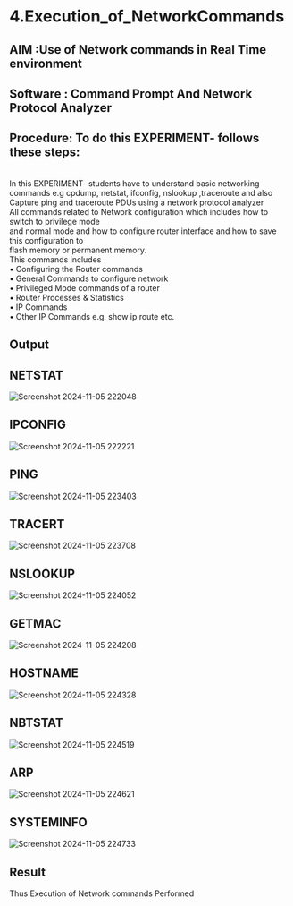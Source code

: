 # 4.Execution_of_NetworkCommands
## AIM :Use of Network commands in Real Time environment
## Software : Command Prompt And Network Protocol Analyzer
## Procedure: To do this EXPERIMENT- follows these steps:
<BR>
In this EXPERIMENT- students have to understand basic networking commands e.g cpdump, netstat, ifconfig, nslookup ,traceroute and also Capture ping and traceroute PDUs using a network protocol analyzer 
<BR>
All commands related to Network configuration which includes how to switch to privilege mode
<BR>
and normal mode and how to configure router interface and how to save this configuration to
<BR>
flash memory or permanent memory.
<BR>
This commands includes
<BR>
• Configuring the Router commands
<BR>
• General Commands to configure network
<BR>
• Privileged Mode commands of a router 
<BR>
• Router Processes & Statistics
<BR>
• IP Commands
<BR>
• Other IP Commands e.g. show ip route etc.
<BR>

## Output
## NETSTAT
![Screenshot 2024-11-05 222048](https://github.com/user-attachments/assets/06732a60-ae16-4cd2-886b-985eac7ffa74)
## IPCONFIG
![Screenshot 2024-11-05 222221](https://github.com/user-attachments/assets/5ad4c9ab-cc66-4775-b64f-7c493f6b985a)
## PING
![Screenshot 2024-11-05 223403](https://github.com/user-attachments/assets/50044996-950e-46f2-a662-d3f607b6e901)

## TRACERT
![Screenshot 2024-11-05 223708](https://github.com/user-attachments/assets/7ccc260b-ecf7-46b7-9e2d-9401dbf8575c)
## NSLOOKUP
![Screenshot 2024-11-05 224052](https://github.com/user-attachments/assets/03a9ac45-5a7d-488d-b86c-d40164aa79a3)

## GETMAC
![Screenshot 2024-11-05 224208](https://github.com/user-attachments/assets/6067ebc8-05d0-4dbe-9680-9bfc7b616584)

## HOSTNAME
![Screenshot 2024-11-05 224328](https://github.com/user-attachments/assets/ce66e4c4-648e-4a1d-8c7c-b72df8cc0881)

## NBTSTAT
![Screenshot 2024-11-05 224519](https://github.com/user-attachments/assets/8ae9857b-832b-4f74-bc06-20ceeef47f45)

## ARP
![Screenshot 2024-11-05 224621](https://github.com/user-attachments/assets/c90fb38c-274a-49a7-bab8-d5d8c4c8b229)
## SYSTEMINFO
![Screenshot 2024-11-05 224733](https://github.com/user-attachments/assets/5508cf72-bdac-4fb6-b47a-0d99e97036f3)


## Result
Thus Execution of Network commands Performed 
